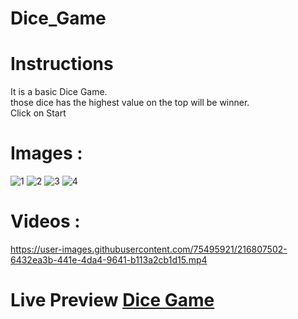# Dice_Game

#  Instructions
   It is a basic Dice Game.\
   those dice has the highest value on the top will be winner.\
   Click on Start
   
   
# Images :

![1](https://user-images.githubusercontent.com/75495921/216807463-957ff116-b14c-4d8d-98b3-deab53da066d.png)
![2](https://user-images.githubusercontent.com/75495921/216807466-de1110e7-cae7-4733-ba42-eb7f049f1620.png)
![3](https://user-images.githubusercontent.com/75495921/216807459-adc4f241-2171-4bfc-98a9-6b0421527ca7.png)
![4](https://user-images.githubusercontent.com/75495921/216807462-b00128a6-29bc-499d-9ffc-4e4468806651.png)


# Videos :

https://user-images.githubusercontent.com/75495921/216807502-6432ea3b-441e-4da4-9641-b113a2cb1d15.mp4


# Live Preview [Dice Game](https://abhay113.github.io/Dice_Game/dicee.html)

